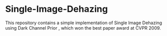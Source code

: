 # Single-Image-Dehazing

This repository contains a simple implementation of Single Image Dehazing using Dark Channel Prior , which won the best paper award at CVPR 2009.
